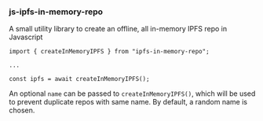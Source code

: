 ### js-ipfs-in-memory-repo

A small utility library to create an offline, all in-memory IPFS repo in Javascript

```
import { createInMemoryIPFS } from "ipfs-in-memory-repo";

...

const ipfs = await createInMemoryIPFS();
```


An optional `name` can be passed to `createInMemoryIPFS()`, which will be used to prevent duplicate repos with same name.
By default, a random name is chosen.


